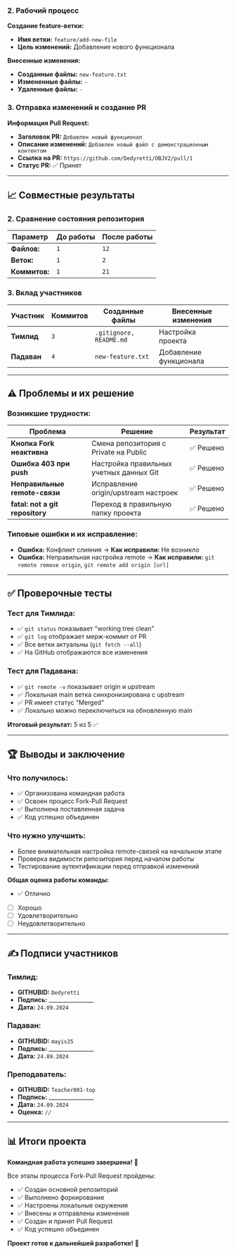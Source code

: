 ### 2. Рабочий процесс

**Создание feature-ветки:**
- **Имя ветки:** `feature/add-new-file`
- **Цель изменений:** Добавление нового функционала

**Внесенные изменения:**
- **Созданные файлы:** `new-feature.txt`
- **Измененные файлы:** `-`
- **Удаленные файлы:** `-`

### 3. Отправка изменений и создание PR

**Информация Pull Request:**
- **Заголовок PR:** `Добавлен новый функционал`
- **Описание изменений:** `Добавлен новый файл с демонстрационным контентом`
- **Ссылка на PR:** `https://github.com/Dedyretti/OBJV2/pull/1`
- **Статус PR:** ✅ Принят

---

## 📈 Совместные результаты


### 2. Сравнение состояния репозитория

| Параметр | До работы | После работы |
|----------|-----------|--------------|
| **Файлов:** | `1` | `12` |
| **Веток:** | `1` | `2` |
| **Коммитов:** | `1` | `21` |

### 3. Вклад участников

| Участник | Коммитов | Созданные файлы | Внесенные изменения |
|----------|----------|-----------------|---------------------|
| **Тимлид** | `3` | `.gitignore, README.md` | Настройка проекта |
| **Падаван** | `4` | `new-feature.txt` | Добавление функционала |

---

## ⚠️ Проблемы и их решение

### Возникшие трудности:

| Проблема | Решение | Результат |
|----------|---------|-----------|
| **Кнопка Fork неактивна** | Смена репозитория с Private на Public | ✅ Решено |
| **Ошибка 403 при push** | Настройка правильных учетных данных Git | ✅ Решено |
| **Неправильные remote-связи** | Исправление origin/upstream настроек | ✅ Решено |
| **fatal: not a git repository** | Переход в правильную папку проекта | ✅ Решено |

### Типовые ошибки и их исправление:
- **Ошибка:** Конфликт слияния → **Как исправили:** Не возникло
- **Ошибка:** Неправильная настройка remote → **Как исправили:** `git remote remove origin`, `git remote add origin [url]`

---

## ✅ Проверочные тесты

### Тест для Тимлида:
- ✅ `git status` показывает "working tree clean"
- ✅ `git log` отображает мерж-коммит от PR
- ✅ Все ветки актуальны (`git fetch --all`)
- ✅ На GitHub отображаются все изменения

### Тест для Падавана:
- ✅ `git remote -v` показывает origin и upstream
- ✅ Локальная main ветка синхронизирована с upstream
- ✅ PR имеет статус "Merged"
- ✅ Локально можно переключиться на обновленную main

**Итоговый результат:** 5 из 5 ✅

---

## 🏆 Выводы и заключение

### Что получилось:
- ✅ Организована командная работа
- ✅ Освоен процесс Fork-Pull Request
- ✅ Выполнена поставленная задача
- ✅ Код успешно объединен

### Что нужно улучшить:
- Более внимательная настройка remote-связей на начальном этапе
- Проверка видимости репозитория перед началом работы
- Тестирование аутентификации перед отправкой изменений

**Общая оценка работы команды:** 
- ✅ Отлично 
- [ ] Хорошо 
- [ ] Удовлетворительно 
- [ ] Неудовлетворительно

---

## ✍️ Подписи участников

### Тимлид:
- **GITHUBID:** `Dedyretti`
- **Подпись:** ________________
- **Дата:** `24.09.2024`

### Падаван:
- **GITHUBID:** `mayis25`
- **Подпись:** ________________
- **Дата:** `24.09.2024`

### Преподаватель:
- **GITHUBID:** `Teacher001-top`
- **Подпись:** ________________
- **Дата:** `24.09.2024`
- **Оценка:** `//`

---

## 📊 Итоги проекта

**Командная работа успешно завершена!** 🎉

Все этапы процесса Fork-Pull Request пройдены:
- ✅ Создан основной репозиторий
- ✅ Выполнено форкирование
- ✅ Настроены локальные окружения
- ✅ Внесены и отправлены изменения
- ✅ Создан и принят Pull Request
- ✅ Код успешно объединен

**Проект готов к дальнейшей разработке!** 🚀